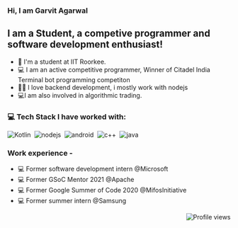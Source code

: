 ### Hi, I am Garvit Agarwal 

## I am a Student, a competive programmer and software development enthusiast! 
- 📍 I'm a student at IIT Roorkee. 
- 💻 I am an active competitive programmer, Winner of Citadel India Terminal bot programming competiton
- 👨‍💻 I love backend development, i mostly work with nodejs
- 💻I am also involved in algorithmic trading.


### 💻 Tech Stack I have worked with:

<img alt="Kotlin" src="https://img.shields.io/badge/-Kotlin-orange" />&nbsp;
<img alt="nodejs" src="https://img.shields.io/badge/-nodejs-blue" />&nbsp;
<img alt="android" src="https://img.shields.io/badge/-android-yellow" />&nbsp;
<img alt="c++" src="https://img.shields.io/badge/-c%2B%2B%20-orange" />&nbsp;
<img alt="java" src="https://img.shields.io/badge/-java-yellowgreen" />&nbsp;

### Work experience - 
- 💻 Former software development intern @Microsoft 
- 💻 Former GSoC Mentor 2021 @Apache
- 💻 Former Google Summer of Code 2020 @MifosInitiative
- 💻 Former summer intern @Samsung

<img align="right" src="https://gpvc.arturio.dev/garvitdgstar" alt="Profile views">
